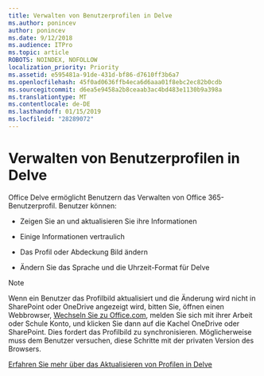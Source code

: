 ```yaml
---
title: Verwalten von Benutzerprofilen in Delve
ms.author: ponincev
author: ponincev
ms.date: 9/12/2018
ms.audience: ITPro
ms.topic: article
ROBOTS: NOINDEX, NOFOLLOW
localization_priority: Priority
ms.assetid: e595481a-91de-431d-bf86-d7610ff3b6a7
ms.openlocfilehash: 45f0ad0636ffb4eca6d6aaa01f8ebc2ec82b0cdb
ms.sourcegitcommit: d6ea5e9458a2b8ceaab3ac4bd483e1130b9a398a
ms.translationtype: MT
ms.contentlocale: de-DE
ms.lasthandoff: 01/15/2019
ms.locfileid: "28289072"
---
```

# <a name="manage-user-profiles-in-delve"></a>Verwalten von Benutzerprofilen in Delve

Office Delve ermöglicht Benutzern das Verwalten von Office 365-Benutzerprofil. Benutzer können:
  
- Zeigen Sie an und aktualisieren Sie ihre Informationen
    
- Einige Informationen vertraulich
    
- Das Profil oder Abdeckung Bild ändern
    
- Ändern Sie das Sprache und die Uhrzeit-Format für Delve
    
> [!NOTE]
> Wenn ein Benutzer das Profilbild aktualisiert und die Änderung wird nicht in SharePoint oder OneDrive angezeigt wird, bitten Sie, öffnen einen Webbrowser, [Wechseln Sie zu Office.com](https://www.office.com), melden Sie sich mit ihrer Arbeit oder Schule Konto, und klicken Sie dann auf die Kachel OneDrive oder SharePoint. Dies fordert das Profilbild zu synchronisieren. Möglicherweise muss dem Benutzer versuchen, diese Schritte mit der privaten Version des Browsers. 
  
[Erfahren Sie mehr über das Aktualisieren von Profilen in Delve](https://go.microsoft.com/fwlink/?linkid=735070)
  

